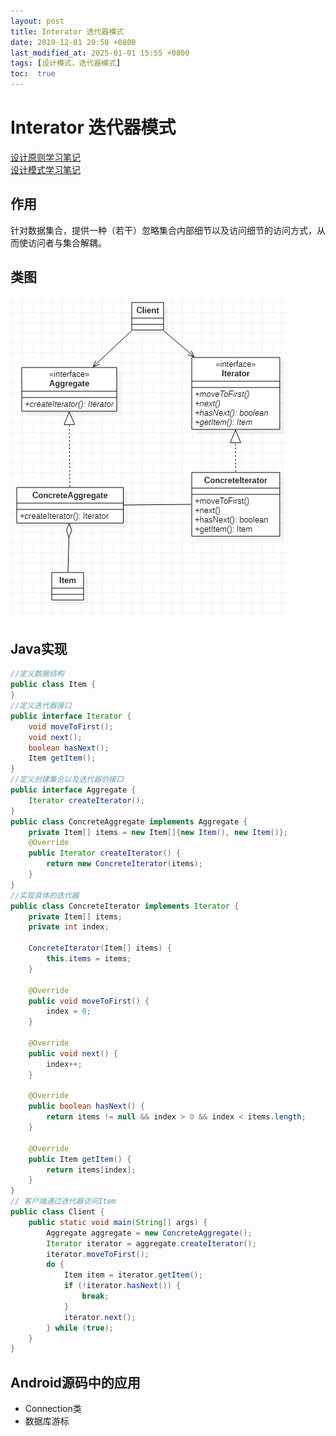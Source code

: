 ```yaml
---
layout: post
title: Interator 迭代器模式
date: 2019-12-01 20:50 +0800
last_modified_at: 2025-01-01 15:55 +0800
tags: [设计模式，迭代器模式]
toc:  true
---
```


# Interator 迭代器模式

[设计原则学习笔记](https://www.jianshu.com/p/f7f79adad32b)  
[设计模式学习笔记](https://www.jianshu.com/p/08bf9381697c)  
## 作用
针对数据集合，提供一种（若干）忽略集合内部细节以及访问细节的访问方式，从而使访问者与集合解耦。
## 类图
![迭代器模式类图](https://github.com/Charles199310/Charles199310.github.io/blob/main/assets/images/iterator_01.PNG?raw=true)  
## Java实现
```Java
//定义数据结构
public class Item {
}
//定义迭代器接口
public interface Iterator {
    void moveToFirst();
    void next();
    boolean hasNext();
    Item getItem();
}
//定义创建集合以及迭代器的接口
public interface Aggregate {
    Iterator createIterator();
}
public class ConcreteAggregate implements Aggregate {
    private Item[] items = new Item[]{new Item(), new Item()};
    @Override
    public Iterator createIterator() {
        return new ConcreteIterator(items);
    }
}
//实现具体的迭代器
public class ConcreteIterator implements Iterator {
    private Item[] items;
    private int index;

    ConcreteIterator(Item[] items) {
        this.items = items;
    }

    @Override
    public void moveToFirst() {
        index = 0;
    }

    @Override
    public void next() {
        index++;
    }

    @Override
    public boolean hasNext() {
        return items != null && index > 0 && index < items.length;
    }

    @Override
    public Item getItem() {
        return items[index];
    }
}
// 客户端通过迭代器访问Item
public class Client {
    public static void main(String[] args) {
        Aggregate aggregate = new ConcreteAggregate();
        Iterator iterator = aggregate.createIterator();
        iterator.moveToFirst();
        do {
            Item item = iterator.getItem();
            if (!iterator.hasNext()) {
                break;
            }
            iterator.next();
        } while (true);
    }
}
```
## Android源码中的应用
* Connection类
* 数据库游标
